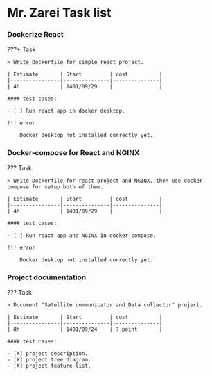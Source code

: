 # Mr. Zarei Task list

### Dockerize React

???+ Task

    > Write Dockerfile for simple react project.

    | Estimate       | Start         | cost          |
    |----------------|---------------|---------------|
    | 4h             | 1401/09/29    |               |

    #### test cases:

    - [ ] Run react app in docker desktop.

    !!! error

        Docker desktop not installed correctly yet.

### Docker-compose for React and NGINX

??? Task

    > Write Dockerfile for react project and NGINX, then use docker-compose for setup both of them.

    | Estimate       | Start         | cost          |
    |----------------|---------------|---------------|
    | 4h             | 1401/09/29    |               |

    #### test cases:

    - [ ] Run react app and NGINX in docker-compose.

    !!! error

        Docker desktop not installed correctly yet.

### Project documentation

??? Task

    > Document "Satellite communicator and Data collector" project.

    | Estimate       | Start         | cost          |
    |----------------|---------------|---------------|
    | 8h             | 1401/09/24    | ? point       |

    #### test cases:

    - [X] project description.
    - [X] project tree diagram.
    - [X] project feature list.
